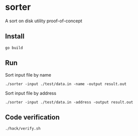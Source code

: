 # sorter

A sort on disk utility proof-of-concept

## Install

```
go build
```

## Run

Sort input file by name
```
./sorter -input ./test/data.in -name -output result.out
```

Sort input file by address
```
./sorter -input ./test/data.in -address -output result.out
```

## Code verification

```
./hack/verify.sh
```
